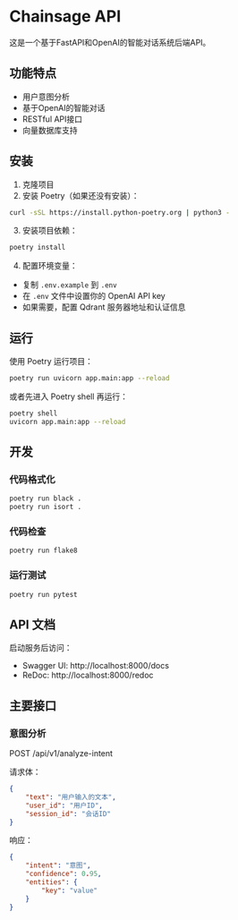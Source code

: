 # Chainsage API

这是一个基于FastAPI和OpenAI的智能对话系统后端API。

## 功能特点

- 用户意图分析
- 基于OpenAI的智能对话
- RESTful API接口
- 向量数据库支持

## 安装

1. 克隆项目
2. 安装 Poetry（如果还没有安装）：
```bash
curl -sSL https://install.python-poetry.org | python3 -
```

3. 安装项目依赖：
```bash
poetry install
```

4. 配置环境变量：
- 复制 `.env.example` 到 `.env`
- 在 `.env` 文件中设置你的 OpenAI API key
- 如果需要，配置 Qdrant 服务器地址和认证信息

## 运行

使用 Poetry 运行项目：
```bash
poetry run uvicorn app.main:app --reload
```

或者先进入 Poetry shell 再运行：
```bash
poetry shell
uvicorn app.main:app --reload
```

## 开发

### 代码格式化
```bash
poetry run black .
poetry run isort .
```

### 代码检查
```bash
poetry run flake8
```

### 运行测试
```bash
poetry run pytest
```

## API 文档

启动服务后访问：
- Swagger UI: http://localhost:8000/docs
- ReDoc: http://localhost:8000/redoc

## 主要接口

### 意图分析

POST /api/v1/analyze-intent

请求体：
```json
{
    "text": "用户输入的文本",
    "user_id": "用户ID",
    "session_id": "会话ID"
}
```

响应：
```json
{
    "intent": "意图",
    "confidence": 0.95,
    "entities": {
        "key": "value"
    }
}
```
